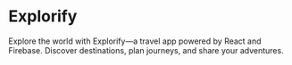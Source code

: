 # Explorify
Explore the world with Explorify—a travel app powered by React and Firebase. Discover destinations, plan journeys, and share your adventures. 

